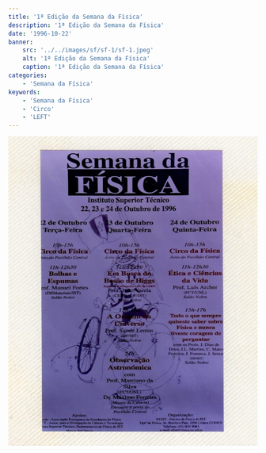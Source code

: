 ```yaml
---
title: '1ª Edição da Semana da Física'
description: '1ª Edição da Semana da Física'
date: '1996-10-22'
banner:
    src: '../../images/sf/sf-1/sf-1.jpeg'
    alt: '1ª Edição da Semana da Física'
    caption: '1ª Edição da Semana da Física'
categories:
    - 'Semana da Física'
keywords:
    - 'Semana da Física'
    - 'Circo'
    - 'LEFT'
---
```


<img src="../../images/sf/sf-1/sf-1.jpeg">

